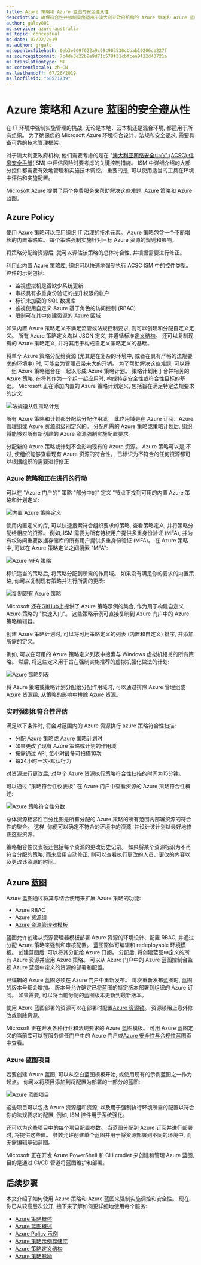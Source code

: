```yaml
---
title: Azure 策略和 Azure 蓝图的安全遵从性
description: 确保符合性并强制实施适用于澳大利亚政府机构的 Azure 策略和 Azure 蓝图的安全性, 因为它与一种
author: galey801
ms.service: azure-australia
ms.topic: conceptual
ms.date: 07/22/2019
ms.author: grgale
ms.openlocfilehash: 0eb3e669f622a9c09c903530cbbab19206ce227f
ms.sourcegitcommit: 7c4de3e22b8e9d71c579f31cbfcea9f22d43721a
ms.translationtype: MT
ms.contentlocale: zh-CN
ms.lasthandoff: 07/26/2019
ms.locfileid: "68571739"
---
```

# <a name="security-compliance-with-azure-policy-and-azure-blueprints"></a>Azure 策略和 Azure 蓝图的安全遵从性

在 IT 环境中强制实施管理的挑战, 无论是本地、云本机还是混合环境, 都适用于所有组织。 为了确保您的 Microsoft Azure 环境符合设计、法规和安全要求, 需要具备可靠的技术管理框架。

对于澳大利亚政府机构, 他们需要考虑的是在 "[澳大利亚网络安全中心" (ACSC) 信息安全手册](https://acsc.gov.au/infosec/ism/index.htm)(ISM) 中评估风险时要考虑的关键控制措施。 ISM 中详细介绍的大部分控件都需要有效地管理和实施技术调控。 重要的是, 可以使用适当的工具在环境中评估和实施配置。

Microsoft Azure 提供了两个免费服务来帮助解决这些难题: Azure 策略和 Azure 蓝图。

## <a name="azure-policy"></a>Azure Policy

使用 Azure 策略可以应用组织 IT 治理的技术元素。 Azure 策略包含一个不断增长的内置策略库。 每个策略强制实施针对目标 Azure 资源的规则和影响。

将策略分配给资源后, 就可以评估该策略的总体符合性, 并根据需要进行修正。

利用此内置 Azure 策略库, 组织可以快速地强制执行 ACSC ISM 中的控件类型。 控件的示例包括:

* 监视虚拟机是否缺少系统更新
* 审核具有多重身份验证的提升权限的帐户
* 标识未加密的 SQL 数据库
* 监视使用自定义 Azure 基于角色的访问控制 (RBAC)
* 限制可在其中创建资源的 Azure 区域

如果内置 Azure 策略定义不满足监管或法规控制要求, 则可以创建和分配自定义定义。 所有 Azure 策略定义均以 JSON 定义, 并遵循标准[定义结构](https://docs.microsoft.com/azure/governance/policy/concepts/definition-structure)。 还可以复制现有的 Azure 策略定义, 并将其用于构成自定义策略定义的基础。

将单个 Azure 策略分配给资源 (尤其是在复杂的环境中, 或者在具有严格的法规要求的环境中) 时, 可能会为管理员带来大的开销。 为了帮助解决这些难题, 可以将一组 Azure 策略组合在一起以形成 Azure 策略计划。 策略计划用于合并相关的 Azure 策略, 在将其作为一个组一起应用时, 构成特定安全性或符合性目标的基础。 Microsoft 正在添加内置的 Azure 策略计划定义, 包括旨在满足特定法规要求的定义:

![法规遵从性策略计划](media/regulatory-initiatives.png)

所有 Azure 策略和计划都分配给分配作用域。 此作用域是在 Azure 订阅、Azure 管理组或 Azure 资源组级别定义的。 分配所需的 Azure 策略或策略计划后, 组织将能够对所有新创建的 Azure 资源强制实施配置要求。

分配新的 Azure 策略或计划不会影响现有的 Azure 资源。 Azure 策略可以是;不过, 使组织能够查看现有 Azure 资源的符合性。 已标识为不符合的任何资源都可以根据组织的需要进行修正

### <a name="azure-policy-and-initiatives-in-action"></a>Azure 策略和正在进行的行动

可以在 "Azure 门户的" 策略 "部分中的" 定义 "节点下找到可用的内置 Azure 策略和计划定义:

![内置 Azure 策略定义](media/policy-definitions.png)

使用内置定义的库, 可以快速搜索符合组织要求的策略, 查看策略定义, 并将策略分配给相应的资源。 例如, ISM 需要为所有特权用户提供多重身份验证 (MFA), 并为有权访问重要数据存储库的所有用户提供多重身份验证 (MFA)。 在 Azure 策略中, 可以在 Azure 策略定义之间搜索 "MFA":

![Azure MFA 策略](media/mfa-policies.png)

标识适当的策略后, 将策略分配到所需的作用域。 如果没有满足你的要求的内置策略, 你可以复制现有策略并进行所需的更改:

![复制现有 Azure 策略](media/duplicate-policy.png)

Microsoft 还在[GitHub](https://github.com/Azure/azure-policy)上提供了 Azure 策略示例的集合, 作为用于构建自定义 Azure 策略的 "快速入门"。 这些策略示例可直接复制到 Azure 门户中的 Azure 策略编辑器。

创建 Azure 策略计划时, 可以将可用策略定义的列表 (内置和自定义) 排序, 并添加所需的定义。

例如, 可以在可用的 Azure 策略定义列表中搜索与 Windows 虚拟机相关的所有策略。 然后, 将这些定义用于旨在强制实施推荐的虚拟机强化做法的计划:

![Azure 策略列表](media/initiative-definitions.png)

将 Azure 策略或策略计划分配给分配作用域时, 可以通过排除 Azure 管理组或 Azure 资源组, 从策略的影响中排除 Azure 资源。

### <a name="real-time-enforcement-and-compliance-assessment"></a>实时强制和符合性评估

满足以下条件时, 将会对范围内的 Azure 资源执行 azure 策略符合性扫描:

* 分配 Azure 策略或 Azure 策略计划时
* 如果更改了现有 Azure 策略或计划的作用域
* 按需通过 API, 每小时最多可扫描10次
* 每24小时一次-默认行为

对资源进行更改后, 对单个 Azure 资源执行策略符合性扫描的时间为15分钟。

可以通过 "策略符合性仪表板" 在 Azure 门户中查看资源的 Azure 策略符合性概述:

![Azure 策略符合性分数](media/simple-compliance.png)

总体资源相容性百分比图是所有分配的 Azure 策略的所有范围内部署资源的符合性的聚合。 这样, 你便可以确定不符合的环境中的资源, 并设计该计划以最好地修正这些资源。

策略相容性仪表板还包括每个资源的更改历史记录。 如果将某个资源标识为不再符合分配的策略, 而未启用自动修正, 则可以查看执行更改的人员、更改的内容以及更改该资源的时间。

## <a name="azure-blueprints"></a>Azure 蓝图

Azure 蓝图通过将其与结合使用来扩展 Azure 策略的功能:

* Azure RBAC
* Azure 资源组
* [Azure 资源管理器模板](https://docs.microsoft.com/azure/azure-resource-manager/resource-group-authoring-templates)

蓝图允许创建从资源管理器模板部署 Azure 资源的环境设计、配置 RBAC, 并通过分配 Azure 策略来强制和审核配置。 蓝图窗体可编辑和 redeployable 环境模板。 创建蓝图后, 可以将其分配给 Azure 订阅。 分配后, 将创建蓝图中定义的所有 Azure 资源并应用 Azure 策略。 可以从 Azure 门户中的 Azure 蓝图控制台监视 Azure 蓝图中定义的资源的部署和配置。

已编辑的 Azure 蓝图必须在 Azure 门户中重新发布。 每次重新发布蓝图时, 蓝图的版本号都会增加。 版本号允许确定已将蓝图的特定版本部署到组织的 Azure 订阅。 如果需要, 可以将当前分配的蓝图版本更新到最新版本。

使用 Azure 蓝图部署的资源可以在部署时配置[Azure 资源锁](https://docs.microsoft.com/azure/azure-resource-manager/resource-group-lock-resources)。 资源锁阻止意外修改或删除资源。

Microsoft 正在开发各种行业和法规要求的 Azure 蓝图模板。 可用 Azure 蓝图定义的当前库可以在服务信任门户中的 Azure 门户或[Azure 安全性与合规性蓝图](https://servicetrust.microsoft.com/ViewPage/BlueprintOverview/)页中查看。

### <a name="azure-blueprint-artifacts"></a>Azure 蓝图项目

若要创建 Azure 蓝图, 可以从空白蓝图模板开始, 或使用现有的示例蓝图之一作为起点。 你可以将项目添加到将配置为部署的一部分的蓝图:

![Azure 蓝图项目](media/blueprint-artifacts.png)

这些项目可以包括 Azure 资源组和资源, 以及用于强制执行环境所需的配置以符合你的法规要求的配置, 例如, ISM 控件用于系统强化。

还可以为这些项目中的每个项目配置参数。 当蓝图分配到 Azure 订阅并进行部署时, 将提供这些值。 参数允许创建单个蓝图并用于将资源部署到不同的环境中, 而无需编辑基础蓝图。

Microsoft 正在开发 Azure PowerShell 和 CLI cmdlet 来创建和管理 Azure 蓝图, 目的是通过 CI/CD 管道将蓝图维护和部署。

## <a name="next-steps"></a>后续步骤

本文介绍了如何使用 Azure 策略和 Azure 蓝图来强制实施调控和安全性。 现在, 你已从较高层次公开, 接下来了解如何更详细地使用每个服务:

* [Azure 策略概述](https://docs.microsoft.com/azure/governance/policy/overview)
* [Azure 蓝图概述](https://azure.microsoft.com/services/blueprints/)
* [Azure Policy 示例](https://docs.microsoft.com/azure/governance/policy/samples/index)
* [Azure 策略示例存储库](https://github.com/Azure/azure-policy)
* [Azure 策略定义结构](https://docs.microsoft.com/azure/governance/policy/concepts/definition-structure)
* [Azure 策略影响](https://docs.microsoft.com/azure/governance/policy/concepts/effects)
